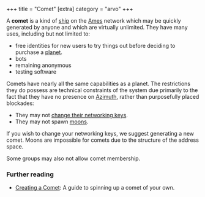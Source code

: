 +++
title = "Comet"
[extra]
category = "arvo"
+++

A **comet** is a kind of [ship](/reference/glossary/ship) on the [Ames](/reference/glossary/ames) network which
may be quickly generated by anyone and which are virtually unlimited. They have
many uses, including but not limited to:
- free identities for new users to try things out before deciding to purchase a [planet](/reference/glossary/planet).
- bots
- remaining anonymous
- testing software

Comets have nearly all the same capabilities as a planet. The restrictions they
do possess are technical constraints of the system due primarily to the fact
that they have no presence on [Azimuth](/reference/glossary/azimuth), rather
than purposefully placed blockades:

- They may not [change their networking keys](/reference/glossary/bridge).
- They may not spawn [moons](/reference/glossary/moon).
 
If you wish to change your networking keys, we suggest generating a new comet.
Moons are impossible for comets due to the structure of the address space.

Some groups may also not allow comet membership.

### Further reading

- [Creating a Comet](https://urbit.org/getting-started/cli): A guide to spinning up a comet of your own.
